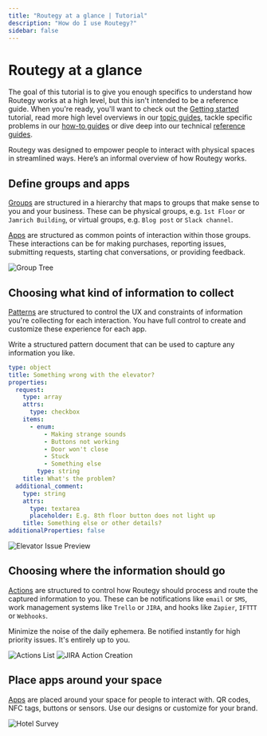 ```yaml
---
title: "Routegy at a glance | Tutorial"
description: "How do I use Routegy?"
sidebar: false
---
```


# Routegy at a glance

The goal of this tutorial is to give you enough specifics to understand how Routegy works at a high level, but this isn't intended to be a reference guide. When you're ready, you'll want to check out the [Getting started](/tutorial/getting-started/) tutorial, read more high level overviews in our [topic guides](/topic/), tackle specific problems in our [how-to guides](/how-to/) or dive deep into our technical [reference guides](/reference/).

Routegy was designed to empower people to interact with physical spaces in streamlined ways. Here’s an informal overview of how Routegy works.

## Define groups and apps

[Groups](/topic/groups/) are structured in a hierarchy that maps to groups that make sense to you and your business. These can be physical groups, e.g. `1st Floor` or `Jamrich Building`, or virtual groups, e.g. `Blog post` or `Slack channel`.

[Apps](/topic/apps/) are structured as common points of interaction within those groups. These interactions can be for making purchases, reporting issues, submitting requests, starting chat conversations, or providing feedback.

![Group Tree](/images/navigation/office-1st-floor-conference-room-101-tree.png)

## Choosing what kind of information to collect

[Patterns](/topic/patterns/) are structured to control the UX and constraints of information you're collecting for each interaction. You have full control to create and customize these experience for each app.

Write a structured pattern document that can be used to capture any information you like.

```yaml
type: object
title: Something wrong with the elevator?
properties:
  request:
    type: array
    attrs:
      type: checkbox
    items:
      - enum:
          - Making strange sounds
          - Buttons not working
          - Door won't close
          - Stuck
          - Something else
        type: string
    title: What's the problem?
  additional_comment:
    type: string
    attrs:
      type: textarea
      placeholder: E.g. 8th floor button does not light up
    title: Something else or other details?
additionalProperties: false
```

![Elevator Issue Preview](/images/patterns/office-elevator-issue-pattern-preview.png)

## Choosing where the information should go

[Actions](/topic/actions/) are structured to control how Routegy should process and route the captured information to you. These can be notifications like `email` or `SMS`, work management systems like `Trello` or `JIRA`, and hooks like `Zapier`, `IFTTT` or `Webhooks`.

Minimize the noise of the daily ephemera. Be notified instantly for high priority issues. It's entirely up to you.

![Actions List](/images/modals/office-experience-edit-app-actions.png)
![JIRA Action Creation](/images/modals/office-create-action-jira.png)

## Place apps around your space

[Apps](/topic/apps/) are placed around your space for people to interact with. QR codes, NFC tags, buttons or sensors. Use our designs or customize for your brand.

![Hotel Survey](/images/marketing/hotel-survey.jpg)
